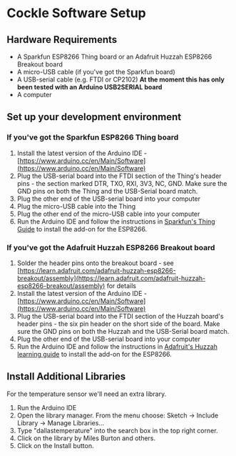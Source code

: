 # Cockle Software Setup

## Hardware Requirements

 * A Sparkfun ESP8266 Thing board or an Adafruit Huzzah ESP8266 Breakout board
 * A micro-USB cable (if you've got the Sparkfun board)
 * A USB-serial cable (e.g. FTDI or CP2102) **At the moment this has only been tested with an Arduino USB2SERIAL board**
 * A computer

## Set up your development environment

### If you've got the Sparkfun ESP8266 Thing board

 1. Install the latest version of the Arduino IDE - [https://www.arduino.cc/en/Main/Software](https://www.arduino.cc/en/Main/Software)
 1. Plug the USB-serial board into the FTDI section of the Thing's header pins - the section marked DTR, TXO, RXI, 3V3, NC, GND.  Make sure the GND pins on both the Thing and the USB-Serial board match.
 1. Plug the other end of the USB-serial board into your computer
 1. Plug the micro-USB cable into the Thing
 1. Plug the other end of the micro-USB cable into your computer
 1. Run the Arduino IDE and follow the instructions in [Sparkfun's Thing Guide](https://learn.sparkfun.com/tutorials/esp8266-thing-hookup-guide/installing-the-esp8266-arduino-addon) to install the add-on for the ESP8266.

### If you've got the Adafruit Huzzah ESP8266 Breakout board

 1. Solder the header pins onto the breakout board - see [https://learn.adafruit.com/adafruit-huzzah-esp8266-breakout/assembly](https://learn.adafruit.com/adafruit-huzzah-esp8266-breakout/assembly) for details
 1. Install the latest version of the Arduino IDE - [https://www.arduino.cc/en/Main/Software](https://www.arduino.cc/en/Main/Software)
 1. Plug the USB-serial board into the FTDI section of the Huzzah board's header pins - the six pin header on the short side of the board.  Make sure the GND pins on both the Huzzah and the USB-Serial board match.
 1. Plug the other end of the USB-serial board into your computer
 1. Run the Arduino IDE and follow the instructions in [Adafruit's Huzzah learning guide](https://learn.adafruit.com/adafruit-huzzah-esp8266-breakout/using-arduino-ide) to install the add-on for the ESP8266.

## Install Additional Libraries

For the temperature sensor we'll need an extra library.

 1. Run the Arduino IDE
 1. Open the library manager.  From the menu choose:
     Sketch -> Include Library -> Manage Libraries...
 1. Type "dallastemperature" into the search box in the top right corner.
 1. Click on the library by Miles Burton and others.
 1. Click on the Install button.

